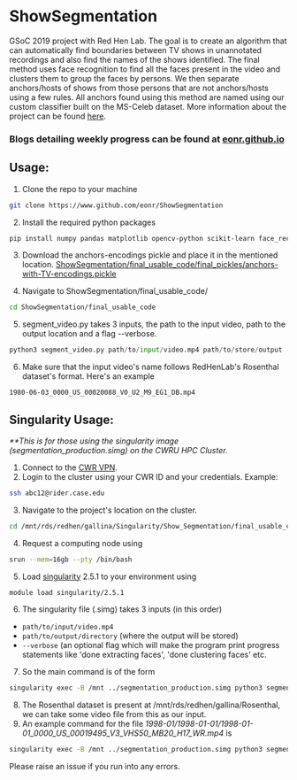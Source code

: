 # ShowSegmentation
GSoC 2019 project with Red Hen Lab. The goal is to create an algorithm that can automatically find boundaries between TV shows in unannotated recordings and also find the names of the shows identified. The final method uses face recognition to find all the faces present in the video and clusters them to group the faces by persons. We then separate anchors/hosts of shows from those persons that are not anchors/hosts using a few rules. All anchors found using this method are named using our custom classifier built on the MS-Celeb dataset. More information about the project can be found <a href="https://sites.google.com/site/distributedlittleredhen/home/the-cognitive-core-research-topics-in-red-hen/the-barnyard/tv-show-segmentation">here</a>. 

### Blogs detailing weekly progress can be found at <a href="https://eonr.github.io">eonr.github.io</a>

## Usage:
1. Clone the repo to your machine
```bash
git clone https://www.github.com/eonr/ShowSegmentation
```
2. Install the required python packages
```bash
pip install numpy pandas matplotlib opencv-python scikit-learn face_recognition
```
3. Download the anchors-encodings pickle and place it in the mentioned location. <a href="https://drive.google.com/open?id=1AAkCoH1FDuJz4pTOyZv9QCUFPZAHECRI">ShowSegmentation/final_usable_code/final_pickles/anchors-with-TV-encodings.pickle</a>

4. Navigate to ShowSegmentation/final_usable_code/
```bash
cd ShowSegmentation/final_usable_code
```
5. segment_video.py takes 3 inputs, the path to the input video, path to the output location and a flag --verbose.
```python
python3 segment_video.py path/to/input/video.mp4 path/to/store/output --verbose
```
6. Make sure that the input video's name follows RedHenLab's Rosenthal dataset's format. Here's an example
```
1980-06-03_0000_US_00020088_V0_U2_M9_EG1_DB.mp4
```

## Singularity Usage:
<i> **This is for those using the singularity image (segmentation_production.simg) on the CWRU HPC Cluster.</i>
1. Connect to the <a href="https://vpnsetup.case.edu/">CWR VPN</a>.
2. Login to the cluster using your CWR ID and your credentials. Example:
```bash
ssh abc12@rider.case.edu
```
3. Navigate to the project's location on the cluster.
```bash
cd /mnt/rds/redhen/gallina/Singularity/Show_Segmentation/final_usable_code
```
4. Request a computing node using
```bash
srun --mem=16gb --pty /bin/bash
```
5. Load <a href="http://singularity.lbl.gov/">singularity</a> 2.5.1 to your environment using
```bash
module load singularity/2.5.1
```
6. The singularity file (.simg) takes 3 inputs (in this order)
*  ```path/to/input/video.mp4```
*  ```path/to/output/directory``` (where the output will be stored)
*  ```--verbose``` (an optional flag which will make the program print progress statements like 'done extracting faces', 'done clustering faces' etc.
7. So the main command is of the form
```bash
singularity exec -B /mnt ../segmentation_production.simg python3 segment_video.py {INPUT_VIDEO_PATH} {OUTPUT_PATH} {--verbose}
```
8. The Rosenthal dataset is present at /mnt/rds/redhen/gallina/Rosenthal, we can take some video file from this as our input.
9. An example command for the file <i>1998-01/1998-01-01/1998-01-01_0000_US_00019495_V3_VHS50_MB20_H17_WR.mp4</i> is
```bash
singularity exec -B /mnt ../segmentation_production.simg python3 segment_video.py /mnt/rds/redhen/gallina/Rosenthal/1998/1998-01/1998-01-01/1998-01-01_0000_US_00019495_V3_VHS50_MB20_H17_WR.mp4 mnt/path/to/output/directory --verbose
```
Please raise an issue if you run into any errors.
